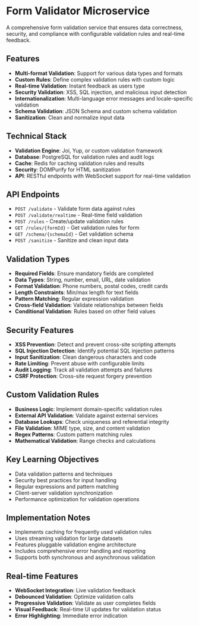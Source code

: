 # Form Validator Microservice

A comprehensive form validation service that ensures data correctness, security, and compliance with configurable validation rules and real-time feedback.

## Features

- **Multi-format Validation**: Support for various data types and formats
- **Custom Rules**: Define complex validation rules with custom logic
- **Real-time Validation**: Instant feedback as users type
- **Security Validation**: XSS, SQL injection, and malicious input detection
- **Internationalization**: Multi-language error messages and locale-specific validation
- **Schema Validation**: JSON Schema and custom schema validation
- **Sanitization**: Clean and normalize input data

## Technical Stack

- **Validation Engine**: Joi, Yup, or custom validation framework
- **Database**: PostgreSQL for validation rules and audit logs
- **Cache**: Redis for caching validation rules and results
- **Security**: DOMPurify for HTML sanitization
- **API**: RESTful endpoints with WebSocket support for real-time validation

## API Endpoints

- `POST /validate` - Validate form data against rules
- `POST /validate/realtime` - Real-time field validation
- `POST /rules` - Create/update validation rules
- `GET /rules/{formId}` - Get validation rules for form
- `GET /schema/{schemaId}` - Get validation schema
- `POST /sanitize` - Sanitize and clean input data

## Validation Types

- **Required Fields**: Ensure mandatory fields are completed
- **Data Types**: String, number, email, URL, date validation
- **Format Validation**: Phone numbers, postal codes, credit cards
- **Length Constraints**: Min/max length for text fields
- **Pattern Matching**: Regular expression validation
- **Cross-field Validation**: Validate relationships between fields
- **Conditional Validation**: Rules based on other field values

## Security Features

- **XSS Prevention**: Detect and prevent cross-site scripting attempts
- **SQL Injection Detection**: Identify potential SQL injection patterns
- **Input Sanitization**: Clean dangerous characters and code
- **Rate Limiting**: Prevent abuse with configurable limits
- **Audit Logging**: Track all validation attempts and failures
- **CSRF Protection**: Cross-site request forgery prevention

## Custom Validation Rules

- **Business Logic**: Implement domain-specific validation rules
- **External API Validation**: Validate against external services
- **Database Lookups**: Check uniqueness and referential integrity
- **File Validation**: MIME type, size, and content validation
- **Regex Patterns**: Custom pattern matching rules
- **Mathematical Validation**: Range checks and calculations

## Key Learning Objectives

- Data validation patterns and techniques
- Security best practices for input handling
- Regular expressions and pattern matching
- Client-server validation synchronization
- Performance optimization for validation operations

## Implementation Notes

- Implements caching for frequently used validation rules
- Uses streaming validation for large datasets
- Features pluggable validation engine architecture
- Includes comprehensive error handling and reporting
- Supports both synchronous and asynchronous validation

## Real-time Features

- **WebSocket Integration**: Live validation feedback
- **Debounced Validation**: Optimize validation calls
- **Progressive Validation**: Validate as user completes fields
- **Visual Feedback**: Real-time UI updates for validation status
- **Error Highlighting**: Immediate error indication 